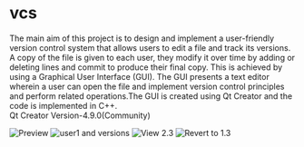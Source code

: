# vcs
The main aim of this project is to design and implement a user-friendly version control system that allows users to edit a file and track its versions. A copy of the file is given to each user, they modify it over time by adding or deleting lines and commit to produce their final copy. This is achieved by using a Graphical User Interface (GUI). The GUI presents a text editor wherein a user can open the file and implement version control principles and perform related operations.The GUI is created using Qt Creator and the code is implemented in C++.  
Qt Creator Version-4.9.0(Community)

![Preview](https://user-images.githubusercontent.com/50329040/66987498-8669d700-f0de-11e9-8441-54d73e7f520d.png)
![user1 and versions](https://user-images.githubusercontent.com/50329040/66987749-f1b3a900-f0de-11e9-823c-1ac1f7c6908d.png)
![View 2.3](https://user-images.githubusercontent.com/50329040/66987844-1d369380-f0df-11e9-8709-1a6342dd9b54.png)
![Revert to 1.3](https://user-images.githubusercontent.com/50329040/66987795-042de280-f0df-11e9-9d7d-ea598a19e3b7.png)


